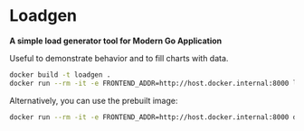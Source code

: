 # Loadgen

**A simple load generator tool for Modern Go Application**

Useful to demonstrate behavior and to fill charts with data.

```bash
docker build -t loadgen .
docker run --rm -it -e FRONTEND_ADDR=http://host.docker.internal:8000 loadgen
```

Alternatively, you can use the prebuilt image:

```bash
docker run --rm -it -e FRONTEND_ADDR=http://host.docker.internal:8000 dmdv/modern-go-bootstrap:latest-loadgen
```
